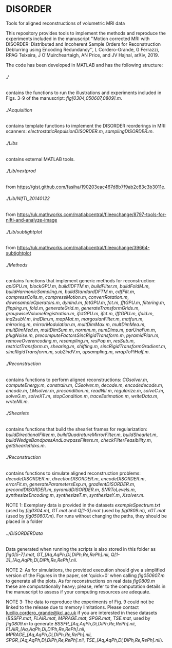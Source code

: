 # DISORDER
Tools for aligned reconstructions of volumetric MRI data

This repository provides tools to implement the methods and reproduce the experiments included in the manuscript ''Motion corrected MRI with DISORDER: Distributed and Incoherent Sample Orders for Reconstruction Deblurring using Encoding Redundancy'', L Cordero-Grande, G Ferrazzi, RPAG Teixeira, J O'Muircheartaigh, AN Price, and JV Hajnal, arXiv, 2019.

The code has been developed in MATLAB and has the following structure:

###### ./
contains the functions to run the illustrations and experiments included in Figs. 3-9  of the manuscript: *fig[0304,050607,0809].m*.

###### ./Acquisition
contains template functions to implement the DISORDER reorderings in MRI scanners: *electrostaticRepulsionDISORDER.m*, *samplingDISORDER.m*.

###### ./Libs
contains external MATLAB tools.

###### ./Lib/nextprod
from https://gist.github.com/fasiha/190203eac467d8b7f9ab2c83c3b3011e.

###### ./Lib/NIfTI_20140122
from https://uk.mathworks.com/matlabcentral/fileexchange/8797-tools-for-nifti-and-analyze-image

###### ./Lib/subtightplot
from https://uk.mathworks.com/matlabcentral/fileexchange/39664-subtightplot

###### ./Methods
contains functions that implement generic methods for reconstruction: *aplGPU.m*, *blockGPU.m*, *build1DFTM.m*, *buildFilter.m*, *buildFoldM.m*, *buildHarmonicSampling.m*, *buildStandardDFTM.m*, *cdfFilt.m*, *compressCoils.m*, *compressMotion.m*, *convertRotation.m*, *downsampleOperators.m*, *dynInd.m*, *fctGPU.m*, *fct.m*, *fftGPU.m*, *filtering.m*, *flipping.m*, *fold.m*, *generateGrid.m*, *generateTransformGrids.m*, *groupwiseVolumeRegistration.m*, *ifctGPU.m*, *ifct.m*, *ifftGPU.m*, *ifold.m*, *ind2subV.m*, *indDim.m*, *mapMat.m*, *margosianFilter.m*, *matfun.m*, *mirroring.m*, *mirrorModulation.m*, *multDimMax.m*, *multDimMea.m*, *multDimMed.m*, *multDimSum.m*, *normm.m*, *numDims.m*, *parUnaFun.m*, *plugNoise.m*, *precomputeFactorsSincRigidTransform.m*, *pyramidPlan.m*, *removeOverencoding.m*, *resampling.m*, *resPop.m*, *resSub.m*, *restrictTransform.m*, *shearing.m*, *shifting.m*, *sincRigidTransformGradient.m*, *sincRigidTransform.m*, *sub2indV.m*, *upsampling.m*, *wrapToPiHalf.m*.

###### ./Reconstruction
contains functions to perform aligned reconstructions: *CGsolver.m*, *computeEnergy.m*, *constrain.m*, *CSsolver.m*, *decode.m*, *encodedecode.m*, *encode.m*, *LMsolver.m*, *precondition.m*, *readNII.m*, *regularize.m*, *solveC.m*, *solveG.m*, *solveXT.m*, *stopCondition.m*, *traceEstimation.m*, *writeData.m*, *writeNII.m*.

###### ./Shearlets
contains functions that build the shearlet frames for regularization: *buildDirectionalFilter.m*, *buildQuadratureMirrorFilter.m*, *buildShearlet.m*, *buildWedgeBandpassAndLowpassFilters.m*, *checkFilterFeasibility.m*, *getShearletIdxs.m*.

###### ./Reconstruction
contains functions to simulate aligned reconstruction problems: *decodeDISORDER.m*, *directionDISORDER.m*, *encodeDISORDER.m*, *errorFit.m*, *generateParametersExp.m*, *gradientDISORDER.m*, *precondDISORDER.m*, *pyramidDISORDER.m*, *SNRToLevels.m*, *synthesizeEncoding.m*, *synthesizeT.m*, *synthesizeY.m*, *Xsolver.m*.


NOTE 1: Exemplary data is provided in the datasets *exampleSpectrum.txt* (used by *fig0304.m*), *GT.mat* and *Q[1-3].mat* (used by *fig0809.m*), *xGT.mat* (used by *fig050607.m*). For runs without changing the paths, they should be placed in a folder
###### ../DISORDERData
Data generated when running the scripts is also stored in this folder as *fig0[5-7].mat*, *GT_[Aq,AqPh,Di,DiPh,Re,RePh].nii*, *Q[1-3]_[Aq,AqPh,Di,DiPh,Re,RePh].nii*.


NOTE 2: As for simulations, the provided execution should give a simplified version of the Figures in the paper, set 'quick=0' when calling *fig050607.m* to generate all the plots. As for reconstructions on real data *fig0809.m* these are computationally heavy; please, refer to the computation details in the manuscript to assess if your computing resources are adequate.


NOTE 3: The data to reproduce the experiments of Fig. 9 could not be linked to the release due to memory limitations. Please contact lucilio.cordero_grande@kcl.ac.uk if you are interested in these datasets (*BSSFP.mat*, *FLAIR.mat*, *MPRAGE.mat*, *SPGR.mat*, *TSE.mat*, used by *fig0809.m* to generate *BSSFP_[Aq,AqPh,Di,DiPh,Re,RePh].nii*, *FLAIR_[Aq,AqPh,Di,DiPh,Re,RePh].nii*, *MPRAGE_[Aq,AqPh,Di,DiPh,Re,RePh].nii*, *SPGR_[Aq,AqPh,Di,DiPh,Re,RePh].nii*, *TSE_[Aq,AqPh,Di,DiPh,Re,RePh].nii*).

